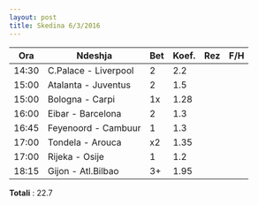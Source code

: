 ```yaml
---
layout: post
title: Skedina 6/3/2016
---
```


Ora | Ndeshja | Bet | Koef. | Rez | F/H
---|---|---|---|---|---
14:30 | C.Palace - Liverpool | 2 | 2.2
15:00 | Atalanta - Juventus | 2 | 1.5
15:00 | Bologna - Carpi | 1x | 1.28
16:00 | Eibar - Barcelona | 2 | 1.3
16:45 | Feyenoord - Cambuur | 1 | 1.3
17:00 | Tondela - Arouca | x2 | 1.35
17:00 | Rijeka - Osije | 1 | 1.2
18:15 | Gijon - Atl.Bilbao | 3+ | 1.95

**Totali** : 22.7
